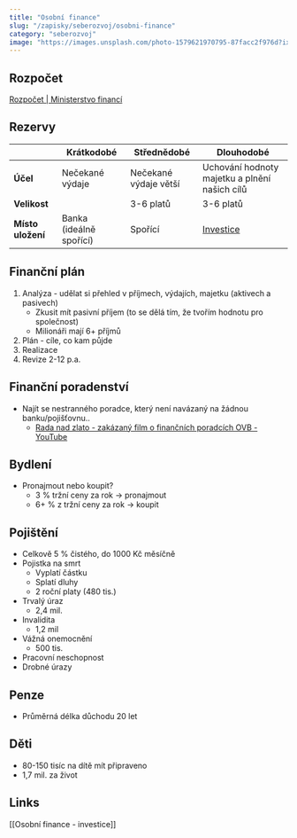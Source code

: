 ```yaml
---
title: "Osobní finance"
slug: "/zapisky/seberozvoj/osobni-finance"
category: "seberozvoj"
image: "https://images.unsplash.com/photo-1579621970795-87facc2f976d?ixlib=rb-1.2.1&ixid=MnwxMjA3fDB8MHxwaG90by1wYWdlfHx8fGVufDB8fHx8&auto=format&fit=crop&w=1170&q=80"
---
```


## Rozpočet
[Rozpočet | Ministerstvo financí](https://financnigramotnost.mfcr.cz/cs/rodinne-finance/rozpocet)

## Rezervy
|                   | **Krátkodobé**          | **Střednědobé**       | **Dlouhodobé**                    |
| ----------------- | ----------------------- | --------------------- | --------------------------------- |
| **Účel**          | Nečekané výdaje         | Nečekané výdaje větší |        Uchování hodnoty majetku a plnění našich cílů                           |
| **Velikost** |                         | 3-6 platů             | 3-6 platů                                  |
| **Místo uložení**      | Banka (ideálně spořící) | Spořící               | [Investice](Osobní%20finance%20-%20investice.md) |

## Finanční plán
1. Analýza - udělat si přehled v příjmech, výdajích, majetku (aktivech a pasivech)
	- Zkusit mít pasivní příjem (to se dělá tím, že tvořím hodnotu pro společnost)
	- Milionáři mají 6+ příjmů
2. Plán - cíle, co kam půjde
3. Realizace
4. Revize 2-12 p.a.

## Finanční poradenství
- Najít se nestranného poradce, který není navázaný na žádnou banku/pojišťovnu..
	- [Rada nad zlato - zakázaný film o finančních poradcích OVB - YouTube](https://youtu.be/rRloFqCiZsQ)

## Bydlení
- Pronajmout nebo koupit?
	- 3 % tržní ceny za rok → pronajmout
	- 6+ % z tržní ceny za rok → koupit

## Pojištění
- Celkově 5 % čistého, do 1000 Kč měsíčně
- Pojistka na smrt
	- Vyplatí částku
	- Splatí dluhy
	- 2 roční platy (480 tis.)
- Trvalý úraz
	- 2,4 mil.
- Invalidita
	- 1,2 mil
- Vážná onemocnění
	- 500 tis.
- Pracovní neschopnost
- Drobné úrazy

## Penze
- Průměrná délka důchodu 20 let

## Děti
- 80-150 tisíc na dítě mít připraveno
- 1,7 mil. za život

## Links
[[Osobní finance - investice]]